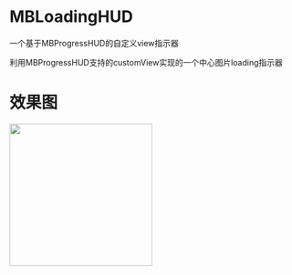 # MBLoadingHUD
一个基于MBProgressHUD的自定义view指示器

利用MBProgressHUD支持的customView实现的一个中心图片loading指示器

# 效果图
<img src="http://images.cnblogs.com/cnblogs_com/manji/735216/o_hud.gif" width="250" />
